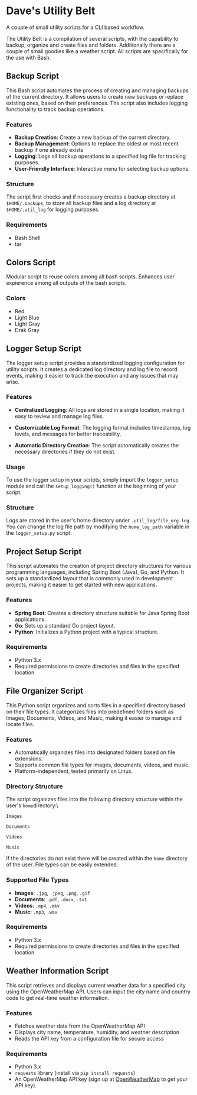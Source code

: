# Dave's Utility Belt
A couple of small utility scripts for a CLI based workflow.

The Utility Belt is a compilation of several scripts, with the capability to backup, organize and create files and folders. Additionally there are a couple of small goodies like a weather script. All scripts are specifically for the use with Bash.

## Backup Script

This Bash script automates the process of creating and managing backups of the current directory. It allows users to create new backups or replace existing ones, based on their preferences. The script also includes logging functionality to track backup operations.

### Features

- **Backup Creation**: Create a new backup of the current directory.
- **Backup Management**: Options to replace the oldest or most recent backup if one already exists
- **Logging**: Logs all backup operations to a specified log file for tracking purposes.
- **User-Friendly Interface**: Interactive menu for selecting backup options.

### Structure

The script first checks and if necessary creates a backup directory at `$HOME/.backups`, to store all backup files and a log directory at `$HOME/.util_log` for logging purposes.

### Requirements

- Bash Shell
- tar

## Colors Script

Modular script to reuse colors among all bash scripts. Enhances user expierence among all outputs of the bash scripts.

### Colors

- Red
- Light Blue
- Light Gray
- Drak Gray

## Logger Setup Script

The logger setup script provides a standardized logging configuration for utility scripts. It creates a dedicated log directory and log file to record events, making it easier to track the execution and any issues that may arise.

### Features

- **Centralized Logging**: All logs are stored in a single location, making it easy to review and manage log files.

- **Customizable Log Format**: The logging format includes timestamps, log levels, and messages for better traceability.
- **Automatic Directory Creation**: The script automatically creates the necessary directories if they do not exist.

### Usage

To use the logger setup in your scripts, simply import the `logger_setup` module and call the `setup_logging()` function at the beginning of your script.

### Structure

Logs are stored in the user's home directory under `.util_log/file_org.log`. You can change the log file path by modifying the `home_log_path` variable in the `logger_setup.py` script.

## Project Setup Script

This script automates the creation of project directory structures for various programming languages, including Spring Boot (Java), Go, and Python. It sets up a standardized layout that is commonly used in development projects, making it easier to get started with new applications.

### Features

- **Spring Boot**: Creates a directory structure suitable for Java Spring Boot applications.
- **Go**: Sets up a standard Go project layout.
- **Python**: Initializes a Python project with a typical structure.

### Requirements

- Python 3.x
- Required permissions to create directories and files in the specified location.

## File Organizer Script

This Python script organizes and sorts files in a specified directory based on their file types. It categorizes files into predefined folders such as Images, Documents, Videos, and Music, making it easier to manage and locate files.

### Features

- Automatically organizes files into designated folders based on file extensions.
- Supports common file types for images, documents, videos, and music.
- Platform-independent, tested primarily on Linux.

### Directory Structure

The script organizes files into the following directory structure within the user's `home`directory:\

`Images `

`Documents`

`Videos`

`Music`

 If the directories do not exist there will be created within the `home` directory of the user. File types can be easily extended.

### Supported File Types

-  **Images**: `.jpg`, `.jpeg`, `.png`, `.gif`
- **Documents**: `.pdf`, `.docx`, `.txt`
- **Videos**: `.mp4`, `.mkv`
- **Music**: `.mp3`, `.wav`

### Requirements

- Python 3.x
- Required permissions to create directories and files in the specified location.

## Weather Information Script

This script retrieves and displays current weather data for a specified city using the OpenWeatherMap API. Users can input the city name and country code to get real-time weather information.

### Features

- Fetches weather data from the OpenWeatherMap API
- Displays city name, temperature, humidity, and weather description
- Reads the API key from a configuration file for secure access

### Requirements

- Python 3.x
- `requests` library (install via `pip install requests`)
- An OpenWeatherMap API key (sign up at [OpenWeatherMap](https://openweathermap.org/) to get your API key).















